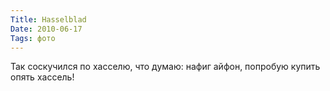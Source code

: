 ```yaml
---
Title: Hasselblad
Date: 2010-06-17
Tags: фото
---
```


<div class="text"><p>Так соскучился по хасселю, что думаю: нафиг айфон, попробую купить опять хассель!</p></div>